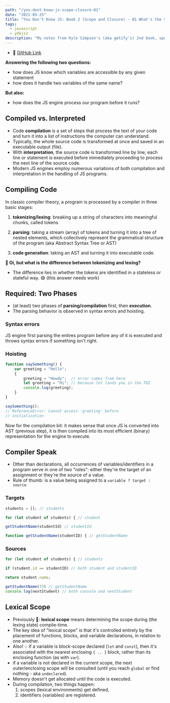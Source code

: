 ```yaml
---
path: "/you-dont-know-js-scope-closure-01"
date: "2021-05-25"
title: "You Don't Know JS: Book 2 (Scope and Closure) - 01 What's the Scope?"
tags:
  - javascript
  - ydkjs2
description: "My notes from Kyle Simpson's (aka getify's) 2nd book, spoiler alert: twas difficult 😅"
---
```


- 📕 [GitHub Link](https://github.com/getify/You-Dont-Know-JS/blob/2nd-ed/scope-closures/ch1.md)

**Answering the following two questions:**

- how does JS know which variables are accessible by any given statement
- how does it handle two variables of the same name?

**But also:**

- how does the JS engine process our program before it runs?

## Compiled vs. Interpreted

- Code **compilation** is a set of steps that process the text of your code and turn it into a list of instructions the computer can understand.
- Typically, the whole source code is transformed at once and saved in an executable output (file).
- With **interpretation**, the source code is transformed line by line; each line or statement is executed before immediately proceeding to process the next line of the source code.
- Modern JS engines employ numerous variations of both compilation and interpretation in the handling of JS programs.

## Compiling Code

In classic compiler theory, a program is processed by a compiler in three basic stages:

1. **tokenizing/lexing**: breaking up a string of characters into meaningful chunks, called tokens

2. **parsing**: taking a stream (array) of tokens and turning it into a tree of nested elements, which collectively represent the grammatical structure of the program (aka Abstract Syntax Tree or AST)

3. **code generation**: taking an AST and turning it into executable code.

**🤔 Oi, but what is the difference between tokenizing and lexing?**

- The difference lies in whether the tokens are identified in a stateless or stateful way. 😅 (this answer needs work)

## Required: Two Phases

- (at least) two phases of **parsing/compilation** first, then **execution**.
- The parsing behavior is observed in syntax errors and hoisting.

### Syntax errors

JS engine first parsing the entires program before any of it is executed and throws syntax errors if something isn't right.

### Hoisting

```js
function saySomething() {
    var greeting = "Hello";
    {
        greeting = "Howdy";  // error comes from here
        let greeting = "Hi"; // because let lands you in the TDZ
        console.log(greeting);
    }
}

saySomething();
// ReferenceError: Cannot access 'greeting' before
// initialization
```

Now for the compilation bit: it makes sense that once JS is converted into AST (previous step), it is then compiled into its most efficient (binary) representation for the engine to execute.

## Compiler Speak

- Other than declarations, all occurrences of variables/identifiers in a program serve in one of two "roles": either they're the target of an assignment or they're the source of a value.
- Rule of thumb: is a value being assigned to a `variable ? target : source`

### Targets

```js
students = []; // students

for (let student of students) { // student

getStudentName(studentId) // studentId

function getStudentName(studentID) { // getStudentName
```

### Sources

```js
for (let student of students) { // students

if (student.id == studentID) // both student and studentID

return student.name;

getStudentName(73) // getStudentName
console.log(nextStudent) // both console and nextStudent

```

## Lexical Scope

- Previously 🍿: **lexical scope** means determining the scope during (the lexing state) compile-time.
- The key idea of "lexical scope" is that it's controlled entirely by the placement of functions, blocks, and variable declarations, in relation to one another.
- Also! 💡 if a variable is block-scope declared (`let` and `const`), then it's associated with the nearest enclosing `{ .. }` block, rather than its enclosing function (as with `var`).
- if a variable is not declared in the current scope, the next outer/enclosing scope will be consulted (until you reach `global` or find nothing - aka `undeclared`).
- Memory doesn't get allocated until the code is executed.
- During compilation, two things happen:
  1. scopes (lexical environments) get defined,
  2. identifiers (variables) are registered.
